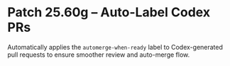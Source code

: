 # Patch 25.60g – Auto-Label Codex PRs

Automatically applies the `automerge-when-ready` label to Codex-generated pull requests to ensure smoother review and auto-merge flow.
